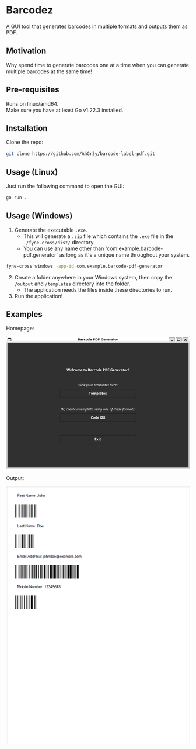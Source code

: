 # Barcodez
A GUI tool that generates barcodes in multiple formats and outputs them as PDF.

## Motivation
Why spend time to generate barcodes one at a time when you can generate multiple barcodes at the same time!

## Pre-requisites
Runs on linux/amd64.\
Make sure you have at least Go v1.22.3 installed.

## Installation

Clone the repo:

```bash
git clone https://github.com/AhGr3y/barcode-label-pdf.git
```

## Usage (Linux)

Just run the following command to open the GUI:

```bash
go run .
```

## Usage (Windows)

1. Generate the executable `.exe`.
    - This will generate a `.zip` file which contains the `.exe` file in the `./fyne-cross/dist/` directory.
    - You can use any name other than 'com.example.barcode-pdf.generator' as long as it's a unique name throughout your system.
```bash
fyne-cross windows -app-id com.example.barcode-pdf-generator
```
2. Create a folder anywhere in your Windows system, then copy the `/output` and `/templates` directory into the folder.
    - The application needs the files inside these directories to run.
3. Run the application!

## Examples

Homepage:

![homepage](./examples/homepage.png)

Output:

![output](./examples/output.png)

